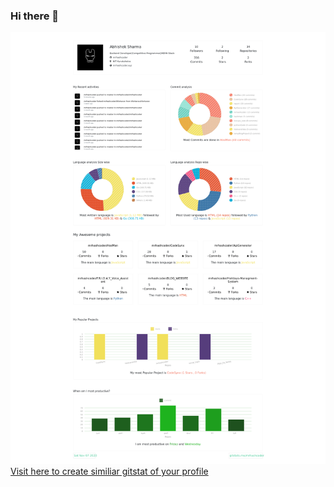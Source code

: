### Hi there 👋
![Screenshot](mrhashcoder_profile2.png)
<a href="https://gitstats.me"> Visit here to create similiar gitstat of your profile </a>
